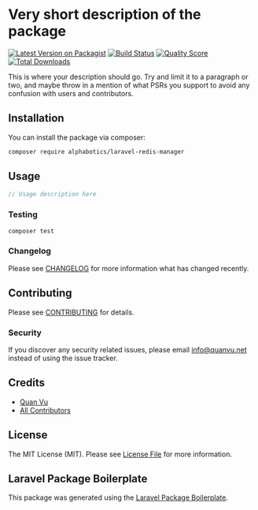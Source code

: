 # Very short description of the package

[![Latest Version on Packagist](https://img.shields.io/packagist/v/alphabotics/laravel-redis-manager.svg?style=flat-square)](https://packagist.org/packages/alphabotics/laravel-redis-manager)
[![Build Status](https://img.shields.io/travis/alphabotics/laravel-redis-manager/master.svg?style=flat-square)](https://travis-ci.org/alphabotics/laravel-redis-manager)
[![Quality Score](https://img.shields.io/scrutinizer/g/alphabotics/laravel-redis-manager.svg?style=flat-square)](https://scrutinizer-ci.com/g/alphabotics/laravel-redis-manager)
[![Total Downloads](https://img.shields.io/packagist/dt/alphabotics/laravel-redis-manager.svg?style=flat-square)](https://packagist.org/packages/alphabotics/laravel-redis-manager)

This is where your description should go. Try and limit it to a paragraph or two, and maybe throw in a mention of what PSRs you support to avoid any confusion with users and contributors.

## Installation

You can install the package via composer:

```bash
composer require alphabotics/laravel-redis-manager
```

## Usage

``` php
// Usage description here
```

### Testing

``` bash
composer test
```

### Changelog

Please see [CHANGELOG](CHANGELOG.md) for more information what has changed recently.

## Contributing

Please see [CONTRIBUTING](CONTRIBUTING.md) for details.

### Security

If you discover any security related issues, please email info@quanvu.net instead of using the issue tracker.

## Credits

- [Quan Vu](https://github.com/alphabotics)
- [All Contributors](../../contributors)

## License

The MIT License (MIT). Please see [License File](LICENSE.md) for more information.

## Laravel Package Boilerplate

This package was generated using the [Laravel Package Boilerplate](https://laravelpackageboilerplate.com).